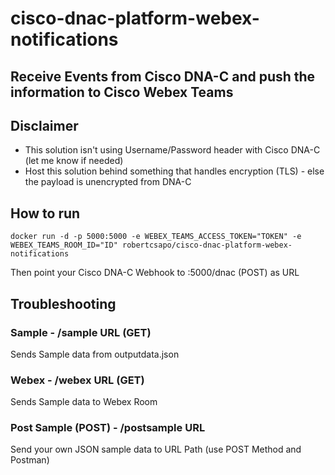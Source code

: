 # cisco-dnac-platform-webex-notifications
## Receive Events from Cisco DNA-C and push the information to Cisco Webex Teams

## Disclaimer
* This solution isn't using Username/Password header with Cisco DNA-C (let me know if needed)
* Host this solution behind something that handles encryption (TLS) - else the payload is unencrypted from DNA-C

## How to run
```
docker run -d -p 5000:5000 -e WEBEX_TEAMS_ACCESS_TOKEN="TOKEN" -e WEBEX_TEAMS_ROOM_ID="ID" robertcsapo/cisco-dnac-platform-webex-notifications
```

Then point your Cisco DNA-C Webhook to <ip>:5000/dnac (POST) as URL

## Troubleshooting
### Sample - /sample URL (GET)
Sends Sample data from outputdata.json

### Webex - /webex URL (GET)
Sends Sample data to Webex Room

### Post Sample (POST) - /postsample URL
Send your own JSON sample data to URL Path (use POST Method and Postman)
